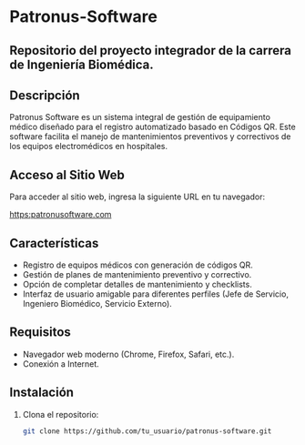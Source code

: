 # Patronus-Software
## Repositorio del proyecto integrador de la carrera de Ingeniería Biomédica.

## Descripción
Patronus Software es un sistema integral de gestión de equipamiento médico diseñado para el registro automatizado basado en Códigos QR. Este software facilita el manejo de mantenimientos preventivos y correctivos de los equipos electromédicos en hospitales.

## Acceso al Sitio Web
Para acceder al sitio web, ingresa la siguiente URL en tu navegador:

[https:patronusoftware.com](https://patronusoftware.com/)

## Características
- Registro de equipos médicos con generación de códigos QR.
- Gestión de planes de mantenimiento preventivo y correctivo.
- Opción de completar detalles de mantenimiento y checklists.
- Interfaz de usuario amigable para diferentes perfiles (Jefe de Servicio, Ingeniero Biomédico, Servicio Externo).

## Requisitos
- Navegador web moderno (Chrome, Firefox, Safari, etc.).
- Conexión a Internet.

## Instalación
1. Clona el repositorio:
   ```bash
   git clone https://github.com/tu_usuario/patronus-software.git
